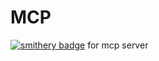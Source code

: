 # MCP
[![smithery badge](https://smithery.ai/badge/@hwruchan/chanmcp)](https://smithery.ai/server/@hwruchan/chanmcp)
for mcp server

